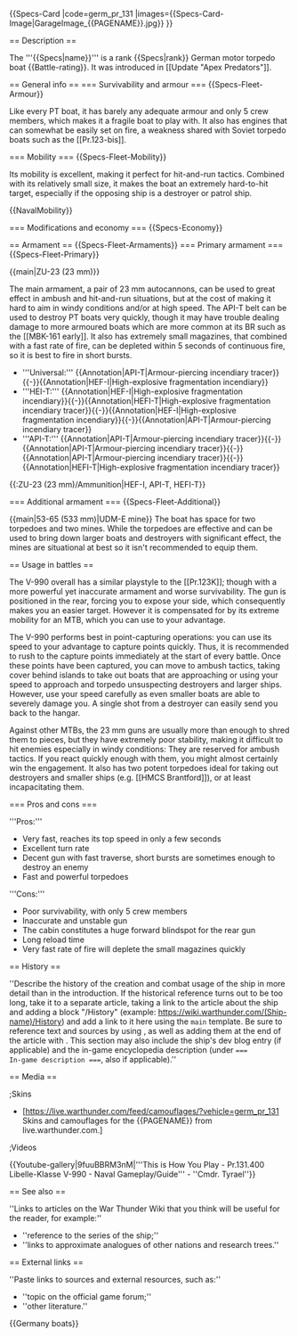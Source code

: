 {{Specs-Card
|code=germ_pr_131
|images={{Specs-Card-Image|GarageImage_{{PAGENAME}}.jpg}}
}}

== Description ==
<!-- ''In the first part of the description, cover the history of the ship's creation and military application. In the second part, tell the reader about using this ship in the game. Add a screenshot: if a beginner player has a hard time remembering vehicles by name, a picture will help them identify the ship in question.'' -->
The '''{{Specs|name}}''' is a rank {{Specs|rank}} German motor torpedo boat {{Battle-rating}}. It was introduced in [[Update "Apex Predators"]].

== General info ==
=== Survivability and armour ===
{{Specs-Fleet-Armour}}
<!-- ''Talk about the vehicle's armour. Note the most well-defended and most vulnerable zones, e.g. the ammo magazine. Evaluate the composition of components and assemblies responsible for movement and manoeuvrability. Evaluate the survivability of the primary and secondary armaments separately. Don't forget to mention the size of the crew, which plays an important role in fleet mechanics. Save tips on preserving survivability for the "Usage in battles" section. If necessary, use a graphical template to show the most well-protected or most vulnerable points in the armour.'' -->
Like every PT boat, it has barely any adequate armour and only 5 crew members, which makes it a fragile boat to play with. It also has engines that can somewhat be easily set on fire, a weakness shared with Soviet torpedo boats such as the [[Pr.123-bis]].

=== Mobility ===
{{Specs-Fleet-Mobility}}
<!-- ''Write about the ship's mobility. Evaluate its power and manoeuvrability, rudder rerouting speed, stopping speed at full tilt, with its maximum forward and reverse speed.'' -->
Its mobility is excellent, making it perfect for hit-and-run tactics. Combined with its relatively small size, it makes the boat an extremely hard-to-hit target, especially if the opposing ship is a destroyer or patrol ship.

{{NavalMobility}}

=== Modifications and economy ===
{{Specs-Economy}}

== Armament ==
{{Specs-Fleet-Armaments}}
=== Primary armament ===
{{Specs-Fleet-Primary}}
<!-- ''Provide information about the characteristics of the primary armament. Evaluate their efficacy in battle based on their reload speed, ballistics and the capacity of their shells. Add a link to the main article about the weapon: <code><nowiki>{{main|Weapon name (calibre)}}</nowiki></code>. Broadly describe the ammunition available for the primary armament, and provide recommendations on how to use it and which ammunition to choose.'' -->
{{main|ZU-23 (23 mm)}}

The main armament, a pair of 23 mm autocannons, can be used to great effect in ambush and hit-and-run situations, but at the cost of making it hard to aim in windy conditions and/or at high speed. The API-T belt can be used to destroy PT boats very quickly, though it may have trouble dealing damage to more armoured boats which are more common at its BR such as the [[MBK-161 early]]. It also has extremely small magazines, that combined with a fast rate of fire, can be depleted within 5 seconds of continuous fire, so it is best to fire in short bursts.

* '''Universal:''' {{Annotation|API-T|Armour-piercing incendiary tracer}}{{-}}{{Annotation|HEF-I|High-explosive fragmentation incendiary}}
* '''HEI-T:''' {{Annotation|HEF-I|High-explosive fragmentation incendiary}}{{-}}{{Annotation|HEFI-T|High-explosive fragmentation incendiary tracer}}{{-}}{{Annotation|HEF-I|High-explosive fragmentation incendiary}}{{-}}{{Annotation|API-T|Armour-piercing incendiary tracer}}
* '''API-T:''' {{Annotation|API-T|Armour-piercing incendiary tracer}}{{-}}{{Annotation|API-T|Armour-piercing incendiary tracer}}{{-}}{{Annotation|API-T|Armour-piercing incendiary tracer}}{{-}}{{Annotation|HEFI-T|High-explosive fragmentation incendiary tracer}}

{{:ZU-23 (23 mm)/Ammunition|HEF-I, API-T, HEFI-T}}

=== Additional armament ===
{{Specs-Fleet-Additional}}
<!-- ''Describe the available additional armaments of the ship: depth charges, mines, torpedoes. Talk about their positions, available ammunition and launch features such as dead zones of torpedoes. If there is no additional armament, remove this section.'' -->
{{main|53-65 (533 mm)|UDM-E mine}}
The boat has space for two torpedoes and two mines. While the torpedoes are effective and can be used to bring down larger boats and destroyers with significant effect, the mines are situational at best so it isn't recommended to equip them.

== Usage in battles ==
<!-- ''Describe the technique of using this ship, the characteristics of her use in a team and tips on strategy. Abstain from writing an entire guide – don't try to provide a single point of view, but give the reader food for thought. Talk about the most dangerous opponents for this vehicle and provide recommendations on fighting them. If necessary, note the specifics of playing with this vehicle in various modes (AB, RB, SB).'' -->

The V-990 overall has a similar playstyle to the [[Pr.123K]]; though with a more powerful yet inaccurate armament and worse survivability. The gun is positioned in the rear, forcing you to expose your side, which consequently makes you an easier target. However it is compensated for by its extreme mobility for an MTB, which you can use to your advantage.

The V-990 performs best in point-capturing operations: you can use its speed to your advantage to capture points quickly. Thus, it is recommended to rush to the capture points immediately at the start of every battle. Once these points have been captured, you can move to ambush tactics, taking cover behind islands to take out boats that are approaching or using your speed to approach and torpedo unsuspecting destroyers and larger ships. However, use your speed carefully as even smaller boats are able to severely damage you. A single shot from a destroyer can easily send you back to the hangar.

Against other MTBs, the 23 mm guns are usually more than enough to shred them to pieces, but they have extremely poor stability, making it difficult to hit enemies especially in windy conditions: They are reserved for ambush tactics. If you react quickly enough with them, you might almost certainly win the engagement. It also has two potent torpedoes ideal for taking out destroyers and smaller ships (e.g. [[HMCS Brantford]]), or at least incapacitating them.

=== Pros and cons ===
<!-- ''Summarise and briefly evaluate the vehicle in terms of its characteristics and combat effectiveness. Mark its pros and cons in the bulleted list. Try not to use more than 6 points for each of the characteristics. Avoid using categorical definitions such as "bad", "good" and the like - use substitutions with softer forms such as "inadequate" and "effective".'' -->

'''Pros:'''

* Very fast, reaches its top speed in only a few seconds
* Excellent turn rate
* Decent gun with fast traverse, short bursts are sometimes enough to destroy an enemy
* Fast and powerful torpedoes

'''Cons:'''

* Poor survivability, with only 5 crew members
* Inaccurate and unstable gun
* The cabin constitutes a huge forward blindspot for the rear gun 
* Long reload time
* Very fast rate of fire will deplete the small magazines quickly

== History ==
<!-- ''Describe the history of the creation and combat usage of the ship in more detail than in the introduction. If the historical reference turns out to be too long, take it to a separate article, taking a link to the article about the ship and adding a block "/History" (example: <nowiki>https://wiki.warthunder.com/(Ship-name)/History</nowiki>) and add a link to it here using the <code>main</code> template. Be sure to reference text and sources by using <code><nowiki><ref></ref></nowiki></code>, as well as adding them at the end of the article with <code><nowiki><references /></nowiki></code>. This section may also include the ship's dev blog entry (if applicable) and the in-game encyclopedia description (under <code><nowiki>=== In-game description ===</nowiki></code>, also if applicable).'' -->
''Describe the history of the creation and combat usage of the ship in more detail than in the introduction. If the historical reference turns out to be too long, take it to a separate article, taking a link to the article about the ship and adding a block "/History" (example: <nowiki>https://wiki.warthunder.com/(Ship-name)/History</nowiki>) and add a link to it here using the <code>main</code> template. Be sure to reference text and sources by using <code><nowiki><ref></ref></nowiki></code>, as well as adding them at the end of the article with <code><nowiki><references /></nowiki></code>. This section may also include the ship's dev blog entry (if applicable) and the in-game encyclopedia description (under <code><nowiki>=== In-game description ===</nowiki></code>, also if applicable).''

== Media ==
<!-- ''Excellent additions to the article would be video guides, screenshots from the game, and photos.'' -->

;Skins

* [https://live.warthunder.com/feed/camouflages/?vehicle=germ_pr_131 Skins and camouflages for the {{PAGENAME}} from live.warthunder.com.]

;Videos

{{Youtube-gallery|9fuuBBRM3nM|'''This is How You Play - Pr.131.400 Libelle-Klasse V-990 - Naval Gameplay/Guide''' - ''Cmdr. Tyrael''}}

== See also ==
<!-- ''Links to articles on the War Thunder Wiki that you think will be useful for the reader, for example:''
* ''reference to the series of the ship;''
* ''links to approximate analogues of other nations and research trees.'' -->
''Links to articles on the War Thunder Wiki that you think will be useful for the reader, for example:''

* ''reference to the series of the ship;''
* ''links to approximate analogues of other nations and research trees.''

== External links ==
<!-- ''Paste links to sources and external resources, such as:''
* ''topic on the official game forum;''
* ''other literature.'' -->
''Paste links to sources and external resources, such as:''

* ''topic on the official game forum;''
* ''other literature.''

{{Germany boats}}